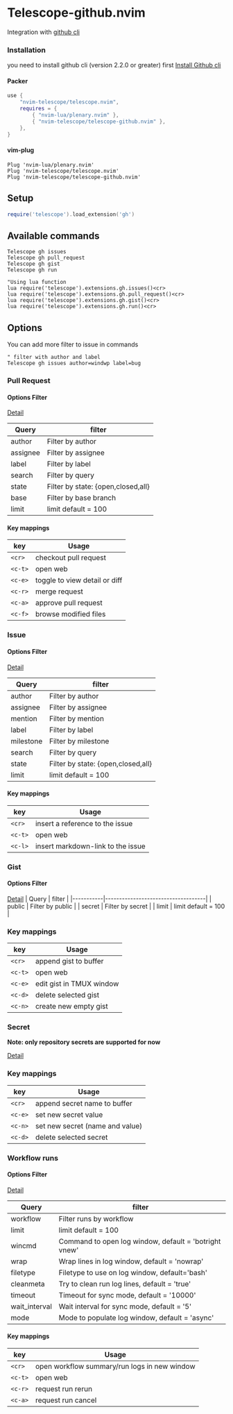 # Telescope-github.nvim
Integration with [github cli](https://cli.github.com/)

### Installation
you need to install github cli (version 2.2.0 or greater) first
[Install Github cli](https://github.com/cli/cli#installation)

#### Packer
```lua
use {
    "nvim-telescope/telescope.nvim",
    requires = {
        { "nvim-lua/plenary.nvim" },
        { "nvim-telescope/telescope-github.nvim" },
    },
}

```

#### vim-plug
```viml
Plug 'nvim-lua/plenary.nvim'
Plug 'nvim-telescope/telescope.nvim'
Plug 'nvim-telescope/telescope-github.nvim'

```
## Setup

``` lua
require('telescope').load_extension('gh')

```

## Available commands
```viml
Telescope gh issues
Telescope gh pull_request
Telescope gh gist
Telescope gh run

"Using lua function
lua require('telescope').extensions.gh.issues()<cr>
lua require('telescope').extensions.gh.pull_request()<cr>
lua require('telescope').extensions.gh.gist()<cr>
lua require('telescope').extensions.gh.run()<cr>

```

## Options

You can add more filter to issue in commands

```viml
" filter with author and label
Telescope gh issues author=windwp label=bug
```

### Pull Request
#### Options Filter
[Detail](https://cli.github.com/manual/gh_pr_list)

| Query     | filter                             |
|-----------|------------------------------------|
| author    | Filter by author                   |
| assignee  | Filter by assignee                 |
| label     | Filter by label                    |
| search    | Filter by query                    |
| state     | Filter by state: {open,closed,all} |
| base      | Filter by base branch              |
| limit     | limit default = 100                |

#### Key mappings

| key     | Usage                         |
|---------|-------------------------------|
| `<cr>`  | checkout pull request         |
| `<c-t>` | open web                      |
| `<c-e>` | toggle to view detail or diff |
| `<c-r>` | merge request                 |
| `<c-a>` | approve pull request          |
| `<c-f>` | browse modified files         |

### Issue

#### Options Filter
[Detail](https://cli.github.com/manual/gh_issue_list)

| Query     | filter                             |
|-----------|------------------------------------|
| author    | Filter by author                   |
| assignee  | Filter by assignee                 |
| mention   | Filter by mention                  |
| label     | Filter by label                    |
| milestone | Filter by milestone                |
| search    | Filter by query                    |
| state     | Filter by state: {open,closed,all} |
| limit     | limit default = 100                |

#### Key mappings

| key     | Usage    |
|---------|----------|
| `<cr>`  | insert a reference to the issue |
| `<c-t>` | open web |
| `<c-l>` | insert markdown-link to the issue |

### Gist
#### Options Filter

[Detail](https://cli.github.com/manual/gh_gist_list)
| Query     | filter                             |
|-----------|------------------------------------|
| public    | Filter by public                   |
| secret    | Filter by secret                   |
| limit     | limit default = 100                |

### Key mappings
| key     | Usage                    |
|---------|--------------------------|
| `<cr>`  | append gist to buffer    |
| `<c-t>` | open web                 |
| `<c-e>` | edit gist in TMUX window |
| `<c-d>` | delete selected gist     |
| `<c-n>` | create new empty gist    |

### Secret

**Note: only repository secrets are supported for now**

[Detail](https://cli.github.com/manual/gh_secret_list)

### Key mappings
| key     | Usage                           |
|---------|---------------------------------|
| `<cr>`  | append secret name to buffer    |
| `<c-e>` | set new secret value            |
| `<c-n>` | set new secret (name and value) |
| `<c-d>` | delete selected secret          |

### Workflow runs
#### Options Filter
[Detail](https://cli.github.com/manual/gh_run_list)

| Query         | filter                                                |
|---------------|-------------------------------------------------------|
| workflow      | Filter runs by workflow                               |
| limit         | limit default = 100                                   |
| wincmd        | Command to open log window, default = 'botright vnew' |
| wrap          | Wrap lines in log window, default = 'nowrap'          |
| filetype      | Filetype to use on log window, default='bash'         |
| cleanmeta     | Try to clean run log lines, default = 'true'          |
| timeout       | Timeout for sync mode, default = '10000'              |
| wait_interval | Wait interval for sync mode, default = '5'            |
| mode          | Mode to populate log window, default = 'async'        |

#### Key mappings

| key     | Usage                                        |
|---------|----------------------------------------------|
| `<cr>`  | open workflow summary/run logs in new window |
| `<c-t>` | open web                                     |
| `<c-r>` | request run rerun                            |
| `<c-a>` | request run cancel                           |
